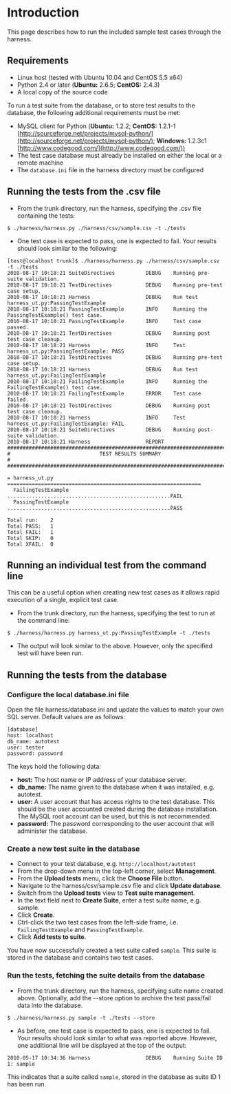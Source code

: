 # Introduction #

This page describes how to run the included sample test cases through the harness.

## Requirements ##
  * Linux host (tested with Ubuntu 10.04 and CentOS 5.5 x64)
  * Python 2.4 or later (**Ubuntu:** 2.6.5; **CentOS:** 2.4.3)
  * A local copy of the source code

To run a test suite from the database, or to store test results to the database, the following additional requirements must be met:
  * MySQL client for Python (**Ubuntu:** 1.2.2; **CentOS:** 1.2.1-1 [http://sourceforge.net/projects/mysql-python/](http://sourceforge.net/projects/mysql-python/); **Windows:** 1.2.3c1 [http://www.codegood.com/](http://www.codegood.com/))
  * The test case database must already be installed on either the local or a remote machine
  * The `database.ini` file in the harness directory must be configured

## Running the tests from the .csv file ##
  * From the trunk directory, run the harness, specifying the .csv file containing the tests:
```
$ ./harness/harness.py ./harness/csv/sample.csv -t ./tests
```
  * One test case is expected to pass, one is expected to fail.  Your results should look similar to the following:
```
[test@localhost trunk]$ ./harness/harness.py ./harness/csv/sample.csv -t ./tests
2010-08-17 10:18:21 SuiteDirectives          DEBUG    Running pre-suite validation.
2010-08-17 10:18:21 TestDirectives           DEBUG    Running pre-test case setup.
2010-08-17 10:18:21 Harness                  DEBUG    Run test harness_ut.py:PassingTestExample
2010-08-17 10:18:21 PassingTestExample       INFO     Running the PassingTestExample() test case.
2010-08-17 10:18:21 PassingTestExample       INFO     Test case passed.
2010-08-17 10:18:21 TestDirectives           DEBUG    Running post test case cleanup.
2010-08-17 10:18:21 Harness                  INFO     Test harness_ut.py:PassingTestExample: PASS
2010-08-17 10:18:21 TestDirectives           DEBUG    Running pre-test case setup.
2010-08-17 10:18:21 Harness                  DEBUG    Run test harness_ut.py:FailingTestExample
2010-08-17 10:18:21 FailingTestExample       INFO     Running the FailingTestExample() test case.
2010-08-17 10:18:21 FailingTestExample       ERROR    Test case failed.
2010-08-17 10:18:21 TestDirectives           DEBUG    Running post test case cleanup.
2010-08-17 10:18:21 Harness                  INFO     Test harness_ut.py:FailingTestExample: FAIL
2010-08-17 10:18:21 SuiteDirectives          DEBUG    Running post-suite validation.
2010-08-17 10:18:21 Harness                  REPORT   
################################################################################
#                             TEST RESULTS SUMMARY                             #
################################################################################

= harness_ut.py  ===============================================================
  FailingTestExample .....................................................FAIL
  PassingTestExample .....................................................PASS

Total run:    2
Total PASS:   1
Total FAIL:   1
Total SKIP:   0
Total XFAIL:  0
```


## Running an individual test from the command line ##
This can be a useful option when creating new test cases as it allows rapid execution of a single, explicit test case.
  * From the trunk directory, run the harness, specifying the test to run at the command line:
```
$ ./harness/harness.py harness_ut.py:PassingTestExample -t ./tests
```
  * The output will look similar to the above.  However, only the specified test will have been run.

## Running the tests from the database ##
### Configure the local database.ini file ###
Open the file harness/database.ini and update the values to match your own SQL server.  Default values are as follows:
```
[database]
host: localhost
db_name: autotest
user: tester
password: password
```

The keys hold the following data:
  * **host:** The host name or IP address of your database server.
  * **db\_name:** The name given to the database when it was installed, e.g. autotest.
  * **user:** A user account that has access rights to the test database.  This should be the user accounted created during the database installation.  The MySQL root account can be used, but this is not recommended.
  * **password:** The password corresponding to the user account that will administer the database.

### Create a new test suite in the database ###
  * Connect to your test database, e.g. `http://localhost/autotest`
  * From the drop-down menu in the top-left corner, select **Management**.
  * From the **Upload tests** menu, click the **Choose File** button.
  * Navigate to the harness/csv/sample.csv file and click **Update database**.
  * Switch from the **Upload tests** view to **Test suite management**.
  * In the text field next to **Create Suite**, enter a test suite name, e.g. sample.
  * Click **Create**.
  * Ctrl-click the two test cases from the left-side frame, i.e. `FailingTestExample` and `PassingTestExample`.
  * Click **Add tests to suite**.

You have now successfully created a test suite called `sample`.  This suite is stored in the database and contains two test cases.

### Run the tests, fetching the suite details from the database ###
  * From the trunk directory, run the harness, specifying suite name created above.  Optionally, add the --store option to archive the test pass/fail data into the database.
```
$ ./harness/harness.py sample -t ./tests --store
```
  * As before, one test case is expected to pass, one is expected to fail.  Your results should look similar to what was reported above.  However, one additional line will be displayed at the top of the output:
```
2010-05-17 10:34:36 Harness                  DEBUG    Running Suite ID 1: sample
```

This indicates that a suite called `sample`, stored in the database as suite ID 1 has been run.